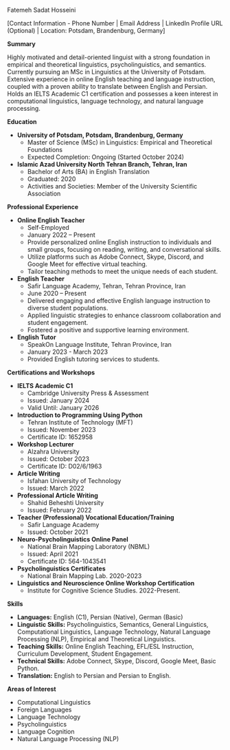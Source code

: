 Fatemeh Sadat Hosseini

[Contact Information - Phone Number | Email Address | LinkedIn Profile URL (Optional) | Location: Potsdam, Brandenburg, Germany]

**Summary**

Highly motivated and detail-oriented linguist with a strong foundation in empirical and theoretical linguistics, psycholinguistics, and semantics. Currently pursuing an MSc in Linguistics at the University of Potsdam. Extensive experience in online English teaching and language instruction, coupled with a proven ability to translate between English and Persian. Holds an IELTS Academic C1 certification and possesses a keen interest in computational linguistics, language technology, and natural language processing.

**Education**

* **University of Potsdam, Potsdam, Brandenburg, Germany**
    * Master of Science (MSc) in Linguistics: Empirical and Theoretical Foundations
    * Expected Completion: Ongoing (Started October 2024)
* **Islamic Azad University North Tehran Branch, Tehran, Iran**
    * Bachelor of Arts (BA) in English Translation
    * Graduated: 2020
    * Activities and Societies: Member of the University Scientific Association

**Professional Experience**

* **Online English Teacher**
    * Self-Employed
    * January 2022 – Present
    * Provide personalized online English instruction to individuals and small groups, focusing on reading, writing, and conversational skills.
    * Utilize platforms such as Adobe Connect, Skype, Discord, and Google Meet for effective virtual teaching.
    * Tailor teaching methods to meet the unique needs of each student.
* **English Teacher**
    * Safir Language Academy, Tehran, Tehran Province, Iran
    * June 2020 – Present
    * Delivered engaging and effective English language instruction to diverse student populations.
    * Applied linguistic strategies to enhance classroom collaboration and student engagement.
    * Fostered a positive and supportive learning environment.
* **English Tutor**
    * SpeakOn Language Institute, Tehran Province, Iran
    * January 2023 - March 2023
    * Provided English tutoring services to students.

**Certifications and Workshops**

* **IELTS Academic C1**
    * Cambridge University Press & Assessment
    * Issued: January 2024
    * Valid Until: January 2026
* **Introduction to Programming Using Python**
    * Tehran Institute of Technology (MFT)
    * Issued: November 2023
    * Certificate ID: 1652958
* **Workshop Lecturer**
    * Alzahra University
    * Issued: October 2023
    * Certificate ID: D02/6/1963
* **Article Writing**
    * Isfahan University of Technology
    * Issued: March 2022
* **Professional Article Writing**
    * Shahid Beheshti University
    * Issued: February 2022
* **Teacher (Professional) Vocational Education/Training**
    * Safir Language Academy
    * Issued: October 2021
* **Neuro-Psycholinguistics Online Panel**
    * National Brain Mapping Laboratory (NBML)
    * Issued: April 2021
    * Certificate ID: 564-1043541
* **Psycholinguistics Certificates**
    * National Brain Mapping Lab. 2020-2023
* **Linguistics and Neuroscience Online Workshop Certification**
    * Institute for Cognitive Science Studies. 2022-Present.

**Skills**

* **Languages:** English (C1), Persian (Native), German (Basic)
* **Linguistic Skills:** Psycholinguistics, Semantics, General Linguistics, Computational Linguistics, Language Technology, Natural Language Processing (NLP), Empirical and Theoretical Linguistics.
* **Teaching Skills:** Online English Teaching, EFL/ESL Instruction, Curriculum Development, Student Engagement.
* **Technical Skills:** Adobe Connect, Skype, Discord, Google Meet, Basic Python.
* **Translation:** English to Persian and Persian to English.

**Areas of Interest**

* Computational Linguistics
* Foreign Languages
* Language Technology
* Psycholinguistics
* Language Cognition
* Natural Language Processing (NLP)
